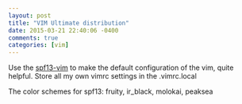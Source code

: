 ```yaml
---
layout: post
title: "VIM Ultimate distribution"
date: 2015-03-21 22:40:06 -0400
comments: true
categories: [vim]
---
```


Use the [spf13-vim](http://vim.spf13.com) to make the default configuration of the vim, quite helpful.
Store all my own vimrc settings in the .vimrc.local

The color schemes for spf13:
fruity, ir_black, molokai, peaksea
